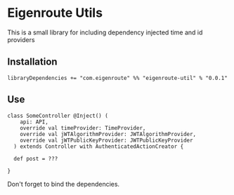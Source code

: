 # Eigenroute Utils

This is a small library for including dependency injected time and id providers

## Installation

```
libraryDependencies += "com.eigenroute" %% "eigenroute-util" % "0.0.1"
```

## Use

```
class SomeController @Inject() (
    api: API,
    override val timeProvider: TimeProvider,
    override val jWTAlgorithmProvider: JWTAlgorithmProvider,
    override val jWTPublicKeyProvider: JWTPublicKeyProvider
  ) extends Controller with AuthenticatedActionCreator {

  def post = ???

}
```

Don't forget to bind the dependencies.
